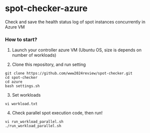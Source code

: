 # spot-checker-azure
Check and save the health status log of spot instances concurrently in Azure VM

### How to start?
1. Launch your controller azure VM (Ubuntu OS, size is depends on number of workloads)

2. Clone this repository, and run setting
```
git clone https://github.com/www2024review/spot-checker.git
cd spot-checker
cd azure
bash settings.sh
```

3. Set workloads
```
vi workload.txt
```

4. Check parallel spot execution code, then run!
```
vi run_workload_parallel.sh
./run_workload_parallel.sh
```
